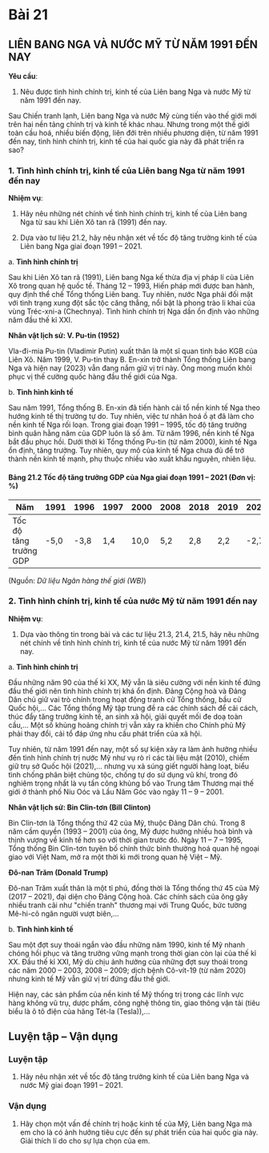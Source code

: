 # Bài 21
## LIÊN BANG NGA VÀ NƯỚC MỸ TỪ NĂM 1991 ĐẾN NAY

**Yêu cầu**:

1. Nêu được tình hình chính trị, kinh tế của Liên bang Nga và nước Mỹ từ năm 1991 đến nay.

Sau Chiến tranh lạnh, Liên bang Nga và nước Mỹ cùng tiến vào thế giới mới trên hai nền tảng chính trị và kinh tế khác nhau. Nhưng trong một thế giới toàn cầu hoá, nhiều biến động, liên đới trên nhiều phương diện, từ năm 1991 đến nay, tình hình chính trị, kinh tế của hai quốc gia này đã phát triển ra sao?

### 1. Tình hình chính trị, kinh tế của Liên bang Nga từ năm 1991 đến nay

**Nhiệm vụ**:

1. Hãy nêu những nét chính về tình hình chính trị, kinh tế của Liên bang Nga từ sau khi Liên Xô tan rã (1991) đến nay.

2. Dựa vào tư liệu 21.2, hãy nêu nhận xét về tốc độ tăng trưởng kinh tế của Liên bang Nga giai đoạn 1991 – 2021.

a. **Tình hình chính trị**

Sau khi Liên Xô tan rã (1991), Liên bang Nga kế thừa địa vị pháp lí của Liên Xô trong quan hệ quốc tế. Tháng 12 – 1993, Hiến pháp mới được ban hành, quy định thể chế Tổng thống Liên bang. Tuy nhiên, nước Nga phải đối mặt với tình trạng xung đột sắc tộc căng thẳng, nổi bật là phong trào li khai của vùng Tréc-xni-a (Chechnya). Tình hình chính trị Nga dần ổn định vào những năm đầu thế kỉ XXI.

**Nhân vật lịch sử: V. Pu-tin (1952)**

Vla-đi-mia Pu-tin (Vladimir Putin) xuất thân là một sĩ quan tình báo KGB của Liên Xô. Năm 1999, V. Pu-tin thay B. En-xin trở thành Tổng thống Liên bang Nga và hiện nay (2023) vẫn đang nắm giữ vị trí này. Ông mong muốn khôi phục vị thế cường quốc hàng đầu thế giới của Nga.

b. **Tình hình kinh tế**

Sau năm 1991, Tổng thống B. En-xin đã tiến hành cải tổ nền kinh tế Nga theo hướng kinh tế thị trường tự do. Tuy nhiên, việc tư nhân hoá ồ ạt đã làm cho nền kinh tế Nga rối loạn. Trong giai đoạn 1991 – 1995, tốc độ tăng trưởng bình quân hằng năm của GDP luôn là số âm. Từ năm 1996, nền kinh tế Nga bắt đầu phục hồi. Dưới thời kì Tổng thống Pu-tin (từ năm 2000), kinh tế Nga ổn định, tăng trưởng. Tuy nhiên, quy mô của kinh tế Nga chưa đủ để trở thành nền kinh tế mạnh, phụ thuộc nhiều vào xuất khẩu nguyên, nhiên liệu.

#### Bảng 21.2 Tốc độ tăng trưởng GDP của Nga giai đoạn 1991 – 2021 (Đơn vị: %)

| Năm | 1991 | 1996 | 1997 | 2000 | 2008 | 2018 | 2019 | 2020 | 2021 |
|---|---|---|---|---|---|---|---|---|---|
| Tốc độ tăng trưởng GDP | -5,0 | -3,8 | 1,4 | 10,0 | 5,2 | 2,8 | 2,2 | -2,7 | 4,7 |

(Nguồn: _Dữ liệu Ngân hàng thế giới (WB)_)

### 2. Tình hình chính trị, kinh tế của nước Mỹ từ năm 1991 đến nay

**Nhiệm vụ**:

1. Dựa vào thông tin trong bài và các tư liệu 21.3, 21.4, 21.5, hãy nêu những nét chính về tình hình chính trị, kinh tế của nước Mỹ từ năm 1991 đến nay.

a. **Tình hình chính trị**

Đầu những năm 90 của thế kỉ XX, Mỹ vẫn là siêu cường với nền kinh tế đứng đầu thế giới nên tình hình chính trị khá ổn định. Đảng Cộng hoà và Đảng Dân chủ giữ vai trò chính trong hoạt động tranh cử Tổng thống, bầu cử Quốc hội,... Các Tổng thống Mỹ tập trung đề ra các chính sách để cải cách, thúc đẩy tăng trưởng kinh tế, an sinh xã hội, giải quyết mối đe doạ toàn cầu,... Một số khủng hoảng chính trị vẫn xảy ra khiến cho Chính phủ Mỹ phải thay đổi, cải tổ đáp ứng nhu cầu phát triển của xã hội.

Tuy nhiên, từ năm 1991 đến nay, một số sự kiện xảy ra làm ảnh hưởng nhiều đến tình hình chính trị nước Mỹ như vụ rò rỉ các tài liệu mật (2010), chiếm giữ trụ sở Quốc hội (2021),... nhưng vụ xả súng giết người hàng loạt, biểu tình chống phân biệt chủng tộc, chống tự do sử dụng vũ khí, trong đó nghiêm trọng nhất là vụ tấn công khủng bố vào Trung tâm Thương mại thế giới ở thành phố Niu Oóc và Lầu Năm Góc vào ngày 11 – 9 – 2001.

**Nhân vật lịch sử: Bin Clin-tơn (Bill Clinton)**

Bin Clin-tơn là Tổng thống thứ 42 của Mỹ, thuộc Đảng Dân chủ. Trong 8 năm cầm quyền (1993 – 2001) của ông, Mỹ được hưởng nhiều hoà bình và thịnh vượng về kinh tế hơn so với thời gian trước đó. Ngày 11 – 7 – 1995, Tổng thống Bin Clin-tơn tuyên bố chính thức bình thường hoá quan hệ ngoại giao với Việt Nam, mở ra một thời kì mới trong quan hệ Việt – Mỹ.

**Đô-nan Trăm (Donald Trump)**

Đô-nan Trăm xuất thân là một tỉ phú, đồng thời là Tổng thống thứ 45 của Mỹ (2017 – 2021), đại diện cho Đảng Cộng hoà. Các chính sách của ông gây nhiều tranh cãi như "chiến tranh" thương mại với Trung Quốc, bức tường Mê-hi-cô ngăn người vượt biên,...

b. **Tình hình kinh tế**

Sau một đợt suy thoái ngắn vào đầu những năm 1990, kinh tế Mỹ nhanh chóng hồi phục và tăng trưởng vững mạnh trong thời gian còn lại của thế kỉ XX. Đầu thế kỉ XXI, Mỹ dù chịu ảnh hưởng của những đợt suy thoái trong các năm 2000 – 2003, 2008 – 2009; dịch bệnh Cô-vít-19 (từ năm 2020) nhưng kinh tế Mỹ vẫn giữ vị trí đứng đầu thế giới.

Hiện nay, các sản phẩm của nền kinh tế Mỹ thống trị trong các lĩnh vực hàng không vũ trụ, dược phẩm, công nghệ thông tin, giao thông vận tải (tiêu biểu là ô tô điện của hãng Tét-la (Tesla)),...

## Luyện tập – Vận dụng

### Luyện tập

1.  Hãy nêu nhận xét về tốc độ tăng trưởng kinh tế của Liên bang Nga và nước Mỹ giai đoạn 1991 – 2021.

### Vận dụng

1.  Hãy chọn một vấn đề chính trị hoặc kinh tế của Mỹ, Liên bang Nga mà em cho là có ảnh hưởng tiêu cực đến sự phát triển của hai quốc gia này. Giải thích lí do cho sự lựa chọn của em.
